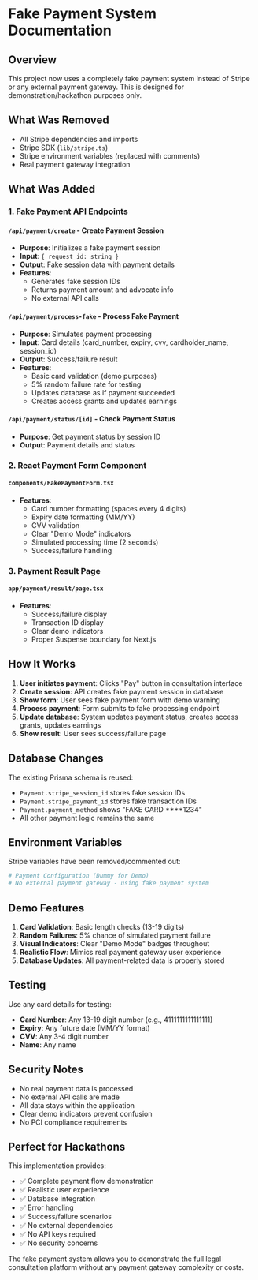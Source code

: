 # Fake Payment System Documentation

## Overview
This project now uses a completely fake payment system instead of Stripe or any external payment gateway. This is designed for demonstration/hackathon purposes only.

## What Was Removed
- All Stripe dependencies and imports
- Stripe SDK (`lib/stripe.ts`)
- Stripe environment variables (replaced with comments)
- Real payment gateway integration

## What Was Added

### 1. Fake Payment API Endpoints

#### `/api/payment/create` - Create Payment Session
- **Purpose**: Initializes a fake payment session
- **Input**: `{ request_id: string }`
- **Output**: Fake session data with payment details
- **Features**:
  - Generates fake session IDs
  - Returns payment amount and advocate info
  - No external API calls

#### `/api/payment/process-fake` - Process Fake Payment
- **Purpose**: Simulates payment processing
- **Input**: Card details (card_number, expiry, cvv, cardholder_name, session_id)
- **Output**: Success/failure result
- **Features**:
  - Basic card validation (demo purposes)
  - 5% random failure rate for testing
  - Updates database as if payment succeeded
  - Creates access grants and updates earnings

#### `/api/payment/status/[id]` - Check Payment Status
- **Purpose**: Get payment status by session ID
- **Output**: Payment details and status

### 2. React Payment Form Component

#### `components/FakePaymentForm.tsx`
- **Features**:
  - Card number formatting (spaces every 4 digits)
  - Expiry date formatting (MM/YY)
  - CVV validation
  - Clear "Demo Mode" indicators
  - Simulated processing time (2 seconds)
  - Success/failure handling

### 3. Payment Result Page

#### `app/payment/result/page.tsx`
- **Features**:
  - Success/failure display
  - Transaction ID display
  - Clear demo indicators
  - Proper Suspense boundary for Next.js

## How It Works

1. **User initiates payment**: Clicks "Pay" button in consultation interface
2. **Create session**: API creates fake payment session in database
3. **Show form**: User sees fake payment form with demo warning
4. **Process payment**: Form submits to fake processing endpoint
5. **Update database**: System updates payment status, creates access grants, updates earnings
6. **Show result**: User sees success/failure page

## Database Changes

The existing Prisma schema is reused:
- `Payment.stripe_session_id` stores fake session IDs
- `Payment.stripe_payment_id` stores fake transaction IDs
- `Payment.payment_method` shows "FAKE CARD ****1234"
- All other payment logic remains the same

## Environment Variables

Stripe variables have been removed/commented out:
```bash
# Payment Configuration (Dummy for Demo)
# No external payment gateway - using fake payment system
```

## Demo Features

1. **Card Validation**: Basic length checks (13-19 digits)
2. **Random Failures**: 5% chance of simulated payment failure
3. **Visual Indicators**: Clear "Demo Mode" badges throughout
4. **Realistic Flow**: Mimics real payment gateway user experience
5. **Database Updates**: All payment-related data is properly stored

## Testing

Use any card details for testing:
- **Card Number**: Any 13-19 digit number (e.g., 4111111111111111)
- **Expiry**: Any future date (MM/YY format)
- **CVV**: Any 3-4 digit number
- **Name**: Any name

## Security Notes

- No real payment data is processed
- No external API calls are made
- All data stays within the application
- Clear demo indicators prevent confusion
- No PCI compliance requirements

## Perfect for Hackathons

This implementation provides:
- ✅ Complete payment flow demonstration
- ✅ Realistic user experience
- ✅ Database integration
- ✅ Error handling
- ✅ Success/failure scenarios
- ✅ No external dependencies
- ✅ No API keys required
- ✅ No security concerns

The fake payment system allows you to demonstrate the full legal consultation platform without any payment gateway complexity or costs.
